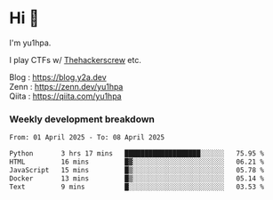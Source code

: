 # Hi 👋

I'm yu1hpa.

I play CTFs w/ [Thehackerscrew](https://www.thehackerscrew.team/) etc.

Blog : https://blog.y2a.dev  
Zenn : https://zenn.dev/yu1hpa  
Qiita : https://qiita.com/yu1hpa  

### Weekly development breakdown

<!--START_SECTION:waka-->

```txt
From: 01 April 2025 - To: 08 April 2025

Python       3 hrs 17 mins   ███████████████████░░░░░░   75.95 %
HTML         16 mins         █▓░░░░░░░░░░░░░░░░░░░░░░░   06.21 %
JavaScript   15 mins         █▒░░░░░░░░░░░░░░░░░░░░░░░   05.78 %
Docker       13 mins         █▒░░░░░░░░░░░░░░░░░░░░░░░   05.14 %
Text         9 mins          █░░░░░░░░░░░░░░░░░░░░░░░░   03.53 %
```

<!--END_SECTION:waka-->

